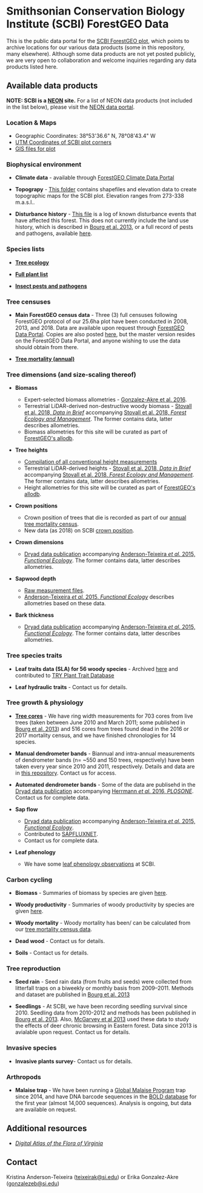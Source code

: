 #  Smithsonian Conservation Biology Institute (SCBI) ForestGEO Data

This is the public data portal for the [SCBI ForestGEO plot](https://forestgeo.si.edu/sites/north-america/smithsonian-conservation-biology-institute), which points to archive locations for our various data products (some in this repository, many elsewhere). Although some data products are not yet posted publicly, we are very open to collaboration and welcome inquiries regarding any data products listed here. 


## Available data products

**NOTE: SCBI is a [NEON](https://www.neonscience.org/) site.** For a list of NEON data products (not included in the list below), please visit the [NEON data portal](http://data.neonscience.org/browse-data?showAllDates=true&siteCode=SCBI&dpCode=DP1.10066.001&dpCode=DP1.10023.001&dpCode=DP1.30006.001&dpCode=DP2.30020.001&dpCode=DP1.10058.001&dpCode=DP1.10031.001&dpCode=DP1.00096.001&dpCode=DP1.00002.001&dpCode=DP1.10014.001&dpCode=DP1.00001.001&dpCode=DP3.30019.001&dpCode=DP2.30011.001&dpCode=DP1.10092.001&dpCode=DP1.00097.001&dpCode=DP3.30026.001&dpCode=DP1.00003.001&dpCode=DP3.30010.001&dpCode=DP1.10033.001&dpCode=DP1.00098.001&dpCode=DP2.30012.001&dpCode=DP1.10104.001&dpCode=DP1.10076.001&dpCode=DP3.30018.001&dpCode=DP1.10093.001&dpCode=DP1.10067.001&dpCode=DP1.10101.001&dpCode=DP1.10017.001&dpCode=DP1.30003.001&dpCode=DP1.00042.001&dpCode=DP3.30024.001&dpCode=DP4.00001.001&dpCode=DP1.10020.001&dpCode=DP1.10047.001&dpCode=DP3.30011.001&dpCode=DP1.00043.001&dpCode=DP1.10003.001&dpCode=DP2.30026.001&dpCode=DP1.10064.001&dpCode=DP1.10078.001&dpCode=DP1.10102.001&dpCode=DP3.30012.001&dpCode=DP1.10022.001&dpCode=DP1.00014.001&dpCode=DP3.30025.001&dpCode=DP2.30014.001&dpCode=DP3.30022.001&dpCode=DP1.00066.001&dpCode=DP1.30001.001&dpCode=DP1.00040.001&dpCode=DP1.10109.001&dpCode=DP1.00006.001&dpCode=DP1.10010.001&dpCode=DP1.00023.001&dpCode=DP1.10053.001&dpCode=DP3.30006.001&dpCode=DP1.10100.001&dpCode=DP1.00041.001&dpCode=DP3.30014.001&dpCode=DP1.10108.001&dpCode=DP2.30016.001&dpCode=DP1.10080.001&dpCode=DP1.00033.001&dpCode=DP1.00024.001&dpCode=DP1.30010.001&dpCode=DP1.00004.001&dpCode=DP2.30022.001&dpCode=DP3.30016.001&dpCode=DP2.30019.001&dpCode=DP1.10098.001&dpCode=DP1.10072.001&dpCode=DP1.00094.001&dpCode=DP1.10038.001&dpCode=DP1.10055.001&dpCode=DP1.10107.001&dpCode=DP1.00022.001&dpCode=DP1.10043.001&dpCode=DP3.30015.001&dpCode=DP1.00005.001&dpCode=DP1.10086.001&dpCode=DP1.00095.001&dpCode=DP1.10008.001&dpCode=DP1.10026.001&dpCode=DP3.30020.001&dpCode=DP1.10099.001&dpCode=DP2.30018.001&dpCode=DP1.30008.001).

### Location & Maps
- Geographic Coordinates: 38°53'36.6" N, 78°08'43.4" W
- [UTM Coordinates of SCBI plot corners](https://github.com/SCBI-ForestGEO/SCBI-ForestGEO-Data/tree/master/spatial_data/UTM%20coordinates)
- [GIS files for plot](https://github.com/SCBI-ForestGEO/SCBI-ForestGEO-Data/tree/master/spatial_data) 

### Biophysical environment
- **Climate data** - available through [ForestGEO Climate Data Portal](https://github.com/forestgeo/Climate/tree/master/Met_Station_Data/SCBI)

- **Topograpy** - [This folder](https://github.com/SCBI-ForestGEO/SCBI-ForestGEO-Data/tree/master/spatial_data) contains shapefiles and elevation data to create topographic maps for the SCBI plot. Elevation ranges from 273-338 m.a.s.l.. 

- **Disturbance history** - [This file](https://github.com/SCBI-ForestGEO/SCBI-ForestGEO-Data/blob/master/SCBI_plot_disturbance_events.csv) is a log of known disturbance events that have affected this forest. This does not currently include the land use history, which is described in [Bourg et al. 2013](http://onlinelibrary.wiley.com/doi/10.1890/13-0010.1/full), or a full record of pests and pathogens, available [here](https://github.com/EcoClimLab/SCBI-ForestGEO-Data/tree/master/species_lists/insect_pests_pathogens).

### Species lists
- **[Tree ecology](https://github.com/SCBI-ForestGEO/SCBI-ForestGEO-Data/tree/master/species_lists/Tree%20ecology)**

- **[Full plant list](https://github.com/SCBI-ForestGEO/SCBI-ForestGEO-Data/tree/master/species_lists/Full%20plant%20list)**

- **[Insect pests and pathogens](https://github.com/SCBI-ForestGEO/SCBI-ForestGEO-Data/tree/master/species_lists/insects_pathogens)**

### Tree censuses
- **Main ForestGEO census data** - Three (3) full censuses following ForestGEO protocol of our 25.6ha plot have been conducted in 2008, 2013, and 2018. Data are available upon request through [ForestGEO Data Portal](http://ctfs.si.edu/datarequest/). Copies are also posted [here](https://github.com/SCBI-ForestGEO/SCBI-ForestGEO-Data/tree/master/tree_main_census), but the master version resides on the ForestGEO Data Portal, and anyone wishing to use the data should obtain from there. 

- **[Tree mortality (annual)](https://github.com/EcoClimLab/SCBI-ForestGEO-Data/tree/master/tree_mortality)**


### Tree dimensions (and size-scaling thereof)

- **Biomass** 
    - Expert-selected biomass allometries - [Gonzalez-Akre et al. 2016](https://esajournals.onlinelibrary.wiley.com/doi/abs/10.1002/ecs2.1595).
    - Terrestrial LiDAR-derived non-destructive woody biomass - [Stovall et al. 2018, *Data in Brief*](https://www.sciencedirect.com/science/article/pii/S2352340918306978) accompanying [Stovall et al. 2018, *Forest Ecology and Management*](https://www.sciencedirect.com/science/article/pii/S2352340918306978). The former contains data, latter describes allometries. 
    - Biomass allometries for this site will be curated as part of [ForestGEO's allodb](https://github.com/forestgeo/allodb).

- **Tree heights** 
    - [Compilation of all conventional height measurements](https://github.com/SCBI-ForestGEO/SCBI-ForestGEO-Data/tree/master/tree_dimensions/tree_heights)
    - Terrestrial LiDAR-derived heights - [Stovall et al. 2018, *Data in Brief*](https://www.sciencedirect.com/science/article/pii/S2352340918306978) accompanying [Stovall et al. 2018, *Forest Ecology and Management*](https://www.sciencedirect.com/science/article/pii/S0378112718304663). The former contains data, latter describes allometries. 
    - Height allometries for this site will be curated as part of [ForestGEO's allodb](https://github.com/forestgeo/allodb).

- **Crown positions** 
    - Crown position of trees that die is recorded as part of our [annual tree mortality census](https://github.com/EcoClimLab/SCBI-ForestGEO-Data/tree/master/annual_mortality_census).
    - New data (as 2018) on SCBI [crown position](https://github.com/SCBI-ForestGEO/SCBI-ForestGEO-Data/blob/master/tree_dimensions/tree_crowns).
    
- **Crown dimensions** 
    - [Dryad data publication](https://datadryad.org//resource/doi:10.5061/dryad.6nc8c?show=full) accompanying [Anderson-Teixeira *et al.* 2015, *Functional Ecology*](https://besjournals.onlinelibrary.wiley.com/doi/abs/10.1111/1365-2435.12470). The former contains data, latter describes allometries. 

- **Sapwood depth** 
    - [Raw measurement files](https://github.com/SCBI-ForestGEO/SCBI-ForestGEO-Data/tree/master/tree_dimensions/sapwood).
    - [Anderson-Teixeira *et al.* 2015, *Functional Ecology*](https://besjournals.onlinelibrary.wiley.com/doi/abs/10.1111/1365-2435.12470) describes allometries based on these data.

- **Bark thickness** 
    - [Dryad data publication](https://datadryad.org//resource/doi:10.5061/dryad.6nc8c?show=full) accompanying [Anderson-Teixeira *et al.* 2015, *Functional Ecology*](https://besjournals.onlinelibrary.wiley.com/doi/abs/10.1111/1365-2435.12470). The former contains data, latter describes allometries. 
 
### Tree species traits 
- **Leaf traits data (SLA) for 56 woody species** - Archived [here](https://github.com/EcoClimLab/SCBI-ForestGEO-Data/tree/master/leaf%20traits) and contributed to [TRY Plant Trait Database](www.try-db.org)

- **Leaf hydraulic traits** - Contact us for details. 
    
### Tree growth & physiology
- [**Tree cores**](https://github.com/SCBI-ForestGEO/SCBI-ForestGEO-Data/tree/master/tree_cores) - We have ring width measurements for 703 cores from live trees (taken between June 2010 and March 2011; some published in [Bourg et al. 2013](http://onlinelibrary.wiley.com/doi/10.1890/13-0010.1/full)) and 516 cores from trees found dead in the 2016 or 2017 mortality census, and we have finished chronologies for 14 species.

- **Manual dendrometer bands** - Biannual and intra-annual measurements of dendrometer bands (n= ~550 and 150 trees, respectively) have been taken every year since 2010 and 2011, respectively. Details and data are in [this repository](https://github.com/SCBI-ForestGEO/Dendrobands). Contact us for access. 

- **Automated dendrometer bands** - Some of the data are publisehd in the [Dryad data publication](http://dx.doi.org/10.5061/dryad.b327c) accompanying [Herrmann *et al.* 2016, *PLOSONE*](https://journals.plos.org/plosone/article?id=10.1371%2Fjournal.pone.0169020). Contact us for complete data. 

- **Sap flow** 
    - [Dryad data publication](https://datadryad.org//resource/doi:10.5061/dryad.6nc8c?show=full) accompanying [Anderson-Teixeira *et al.* 2015, *Functional Ecology*](https://besjournals.onlinelibrary.wiley.com/doi/abs/10.1111/1365-2435.12470).
    - Contributed to [SAPFLUXNET](http://sapfluxnet.creaf.cat/app).
    - Contact us for complete data.

- **Leaf phenology** 
    - We have some [leaf phenology observations](https://github.com/SCBI-ForestGEO/SCBI-ForestGEO-Data/tree/master/leaf%20phenology) at SCBI.


### Carbon cycling

- **Biomass** - Summaries of biomass by species are given [here](https://github.com/SCBI-ForestGEO/SCBI-ForestGEO-Data/tree/master/summary_data).

- **Woody productivity** - Summaries of woody productivity by species are given [here](https://github.com/SCBI-ForestGEO/SCBI-ForestGEO-Data/tree/master/summary_data).

- **Woody mortality** - Woody mortality has been/ can be calculated from our [tree mortality census data](https://github.com/EcoClimLab/SCBI-ForestGEO-Data/tree/master/tree_mortality).

- **Dead wood** - Contact us for details.

- **Soils** - Contact us for details.


### Tree reproduction 

- **Seed rain** - Seed rain data (from fruits and seeds) were collected from litterfall traps on a biweekly or monthly basis from 2009–2011. Methods and dataset are published in [Bourg et al. 2013](http://onlinelibrary.wiley.com/doi/10.1890/13-0010.1/full)

- **Seedlings** - At SCBI, we have been recording seedling survival since 2010. Seedling data from 2010-2012 and methods has been published in [Bourg et al. 2013](http://onlinelibrary.wiley.com/doi/10.1890/13-0010.1/full). Also, [McGarvey et al 2013](http://ctfs.si.edu/Public/pdfs/McGarveyEtAl.NENat2013.pdf) used these data to study the effects of deer chronic browsing in Eastern forest. Data since 2013 is avialable upon request. Contact us for details.

### Invasive species

- **Invasive plants survey**- Contact us for details.


### Arthropods
- **Malaise trap** - We have been running a [Global Malaise Program](http://biodiversitygenomics.net/projects/gmp/) trap since 2014, and have DNA barcode sequences in the [BOLD database](boldsystems.org) for the first year (almost 14,000 sequences).  Analysis is ongoing, but data are available on request.


## Additional resources
- [*Digital Atlas of the Flora of Virginia*](http://www.vaplantatlas.org/)

## Contact
Kristina Anderson-Teixeira (teixeirak@si.edu) or Erika Gonzalez-Akre (gonzalezeb@si.edu)
